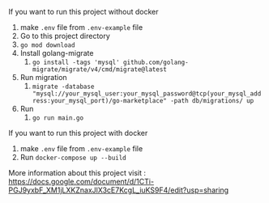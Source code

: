 If you want to run this project without docker
1. make ```.env``` file from ```.env-example``` file
2. Go to this project directory
3. ```go mod download```
4. Install golang-migrate
   1. ```go install -tags 'mysql' github.com/golang-migrate/migrate/v4/cmd/migrate@latest```
5. Run migration
   1. ```migrate -database "mysql://your_mysql_user:your_mysql_password@tcp(your_mysql_address:your_mysql_port)/go-marketplace" -path db/migrations/ up```
6. Run
   1. ```go run main.go```
  
If you want to run this project with docker
1. make ```.env``` file from ```.env-example``` file
2. Run ```docker-compose up --build```

More information about this project visit : https://docs.google.com/document/d/1CTi-PGJ9yxbF_XM1jLXKZnaxJlX3cE7KcgL_iuKS9F4/edit?usp=sharing
